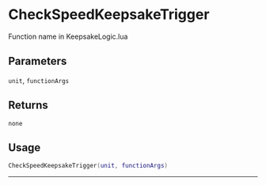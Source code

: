 # CheckSpeedKeepsakeTrigger
Function name in KeepsakeLogic.lua
## Parameters
`unit`, `functionArgs`
## Returns
`none`
## Usage
```lua
CheckSpeedKeepsakeTrigger(unit, functionArgs)
```
---
